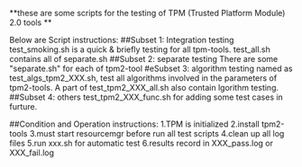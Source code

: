 **these are some scripts for the testing of TPM (Trusted Platform Module) 2.0 tools **

Below are Script instructions:
##Subset 1: Integration testing
test_smoking.sh is a quick & briefly  testing for all tpm-tools.
test_all.sh contains all of separate.sh 
##Subset 2: separate testing
There are some "separate.sh" for each of tpm2-tool
#eSubset 3: algorithm testing
named as test_algs_tpm2_XXX.sh, test all algorithms involved in the parameters of tpm2-tools.
A part of test_tpm2_XXX_all.sh also contain lgorithm testing.     
##Subset 4: others 
test_tpm2_XXX_func.sh for adding some test cases in furture.   

##Condition and Operation instructions:
1.TPM is initialized
2.install tpm2-tools
3.must start resourcemgr before run all test scripts
4.clean up all log files
5.run xxx.sh for automatic test
6.results record in XXX_pass.log or XXX_fail.log 



